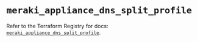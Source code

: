 # `meraki_appliance_dns_split_profile`

Refer to the Terraform Registry for docs: [`meraki_appliance_dns_split_profile`](https://registry.terraform.io/providers/ciscodevnet/meraki/1.7.1/docs/resources/appliance_dns_split_profile).
